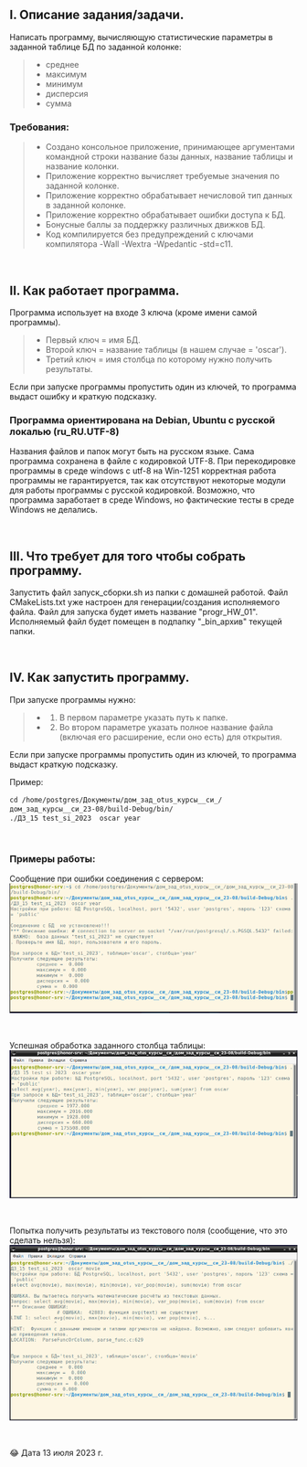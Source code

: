 ## I. Описание задания/задачи.

Написать программу, вычисляющую статистические параметры в заданной таблице БД по заданной колонке:
> * среднее
> * максимум
> * минимум
> * дисперсия
> * сумма

### Требования:
> * Создано консольное приложение, принимающее аргументами командной строки название базы данных, название таблицы и название колонки.
> * Приложение корректно вычисляет требуемые значения по заданной колонке.
> * Приложение корректно обрабатывает нечисловой тип данных в заданной колонке.
> * Приложение корректно обрабатывает ошибки доступа к БД.
> * Бонусные баллы за поддержку различных движков БД.
> * Код компилируется без предупреждений с ключами компилятора -Wall -Wextra -Wpedantic -std=c11.

<p> &nbsp; </p> 


## II. Как работает программа.

Программа использует на входе 3 ключа (кроме имени самой программы). 
> * Первый ключ = имя БД. 
> * Второй ключ = название таблицы (в нашем случае = 'oscar').
> * Третий ключ = имя столбца по которому нужно получить результаты.

Если при запуске программы пропустить один из ключей, то программа выдаст ошибку и краткую подсказку.

### Программа ориентирована на Debian, Ubuntu с русской локалью (ru_RU.UTF-8)

Названия файлов и папок могут быть на русском языке. Сама программа сохранена в файле с кодировкой UTF-8. 
При перекодировке программы в среде windows с utf-8 на Win-1251 корректная работа программы не гарантируется, так как  отсутствуют некоторые модули для работы программы с русской кодировкой. Возможно, что программа заработает в среде Windows, но фактические тесты в среде Windows не делались. 

<p> &nbsp; </p> 


## III. Что требует для того чтобы собрать программу.

Запустить файл запуск_сборки.sh из папки с домашней работой. Файл CMakeLists.txt уже настроен для генерации/создания исполняемого файла. 
Файл для запуска будет иметь название "progr_HW_01".
Исполняемый файл будет помещен в подпапку "_bin_архив" текущей папки.

<p> &nbsp; </p> 


## IV. Как запустить программу.

При запуске программы нужно: 
> * 1) В первом параметре указать путь к папке.
> * 2) Во втором параметре указать полное название файла (включая его расширение, если оно есть) для открытия.

Если при запуске программы пропустить один из ключей, то программа выдаст краткую подсказку.

Пример: 

```
cd /home/postgres/Документы/дом_зад_otus_курсы__си_/дом_зад_курсы__си_23-08/build-Debug/bin/
./ДЗ_15 test_si_2023  oscar year
```

<p> &nbsp; </p> 

### Примеры работы:

Сообщение при ошибки соединения с сервером:
![Ошибка соединения с сервером](https://github.com/Sartakov-Aleksey/OTUS_2023_C07_HW/blob/main/DZ_15/img/error_connect.png)

<p> &nbsp; </p> 


Успешная обработка заданного столбца таблицы:
![Успешная обработка](https://github.com/Sartakov-Aleksey/OTUS_2023_C07_HW/blob/main/DZ_15/img/ok.png)

<p> &nbsp; </p> 

Попытка получить результаты из текстового поля (сообщение, что это сделать нельзя):
![Попытка получить результаты из текстового поля](https://github.com/Sartakov-Aleksey/OTUS_2023_C07_HW/blob/main/DZ_15/img/column_as_text.png)

<p> &nbsp; </p> 

😂 Дата 13 июля 2023 г.

<p> &nbsp; </p> 
